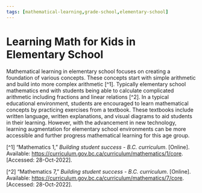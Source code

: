 ```yaml
---
tags: [mathematical-learning,grade-school,elementary-school]
---
```

# Learning Math for Kids in Elementary School

Mathematical learning in elementary school focuses on creating a foundation of various concepts.  These concepts start with simple arithmetic and build into more complex arithmetic [^1].  Typically elementary school mathematics end with students being able to calculate complicated arithmetic including fractions and linear relations [^2].  In a typical educational environment, students are encouraged to learn mathematical concepts by practicing exercises from a textbook.  These textbooks include written language, written explanations, and visual diagrams to aid students in their learning.  However, with the advancement in new technology, learning augmentation for elementary school environments can be more accessible and further progress mathematical learning for this age group.

[^1] “Mathematics 1,” _Building student success - B.C. curriculum_. [Online]. Available: https://curriculum.gov.bc.ca/curriculum/mathematics/1/core. [Accessed: 28-Oct-2022].

[^2] “Mathematics 7,” _Building student success - B.C. curriculum_. [Online]. Available: https://curriculum.gov.bc.ca/curriculum/mathematics/7/core. [Accessed: 28-Oct-2022].
